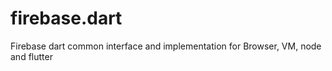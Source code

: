 # firebase.dart
Firebase dart common interface and implementation for Browser, VM, node and flutter
